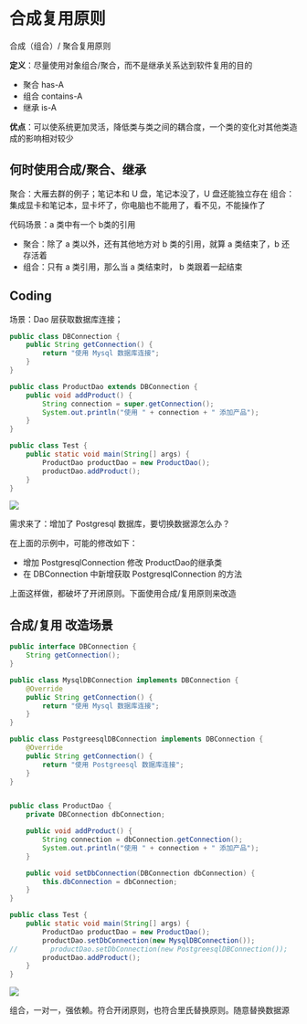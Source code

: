 # 合成复用原则

合成（组合）/ 聚合复用原则

**定义**：尽量使用对象组合/聚合，而不是继承关系达到软件复用的目的

* 聚合 has-A
* 组合 contains-A
* 继承 is-A

**优点**：可以使系统更加灵活，降低类与类之间的耦合度，一个类的变化对其他类造成的影响相对较少

## 何时使用合成/聚合、继承

聚合：大雁去群的例子；笔记本和 U 盘，笔记本没了，U 盘还能独立存在
组合：集成显卡和笔记本，显卡坏了，你电脑也不能用了，看不见，不能操作了

代码场景：a 类中有一个 b类的引用
* 聚合：除了 a 类以外，还有其他地方对 b 类的引用，就算 a 类结束了，b 还存活着
* 组合：只有 a 类引用，那么当 a 类结束时， b 类跟着一起结束


## Coding

场景：Dao 层获取数据库连接；

```java
public class DBConnection {
    public String getConnection() {
        return "使用 Mysql 数据库连接";
    }
}

public class ProductDao extends DBConnection {
    public void addProduct() {
        String connection = super.getConnection();
        System.out.println("使用 " + connection + " 添加产品");
    }
}

public class Test {
    public static void main(String[] args) {
        ProductDao productDao = new ProductDao();
        productDao.addProduct();
    }
}
```
![](../https://txxs.github.io/pic/imocc/designpattern/markdown-img-paste-20180826210352150.png)

需求来了：增加了 Postgresql 数据库，要切换数据源怎么办？

在上面的示例中，可能的修改如下：

* 增加 PostgresqlConnection 修改 ProductDao的继承类
* 在 DBConnection 中新增获取 PostgresqlConnection 的方法

上面这样做，都破坏了开闭原则。下面使用合成/复用原则来改造

## 合成/复用 改造场景

```java
public interface DBConnection {
    String getConnection();
}

public class MysqlDBConnection implements DBConnection {
    @Override
    public String getConnection() {
        return "使用 Mysql 数据库连接";
    }
}

public class PostgreesqlDBConnection implements DBConnection {
    @Override
    public String getConnection() {
        return "使用 Postgreesql 数据库连接";
    }
}


public class ProductDao {
    private DBConnection dbConnection;

    public void addProduct() {
        String connection = dbConnection.getConnection();
        System.out.println("使用 " + connection + " 添加产品");
    }

    public void setDbConnection(DBConnection dbConnection) {
        this.dbConnection = dbConnection;
    }
}

public class Test {
    public static void main(String[] args) {
        ProductDao productDao = new ProductDao();
        productDao.setDbConnection(new MysqlDBConnection());
//        productDao.setDbConnection(new PostgreesqlDBConnection());
        productDao.addProduct();
    }
}
```

![](../https://txxs.github.io/pic/imocc/designpattern/markdown-img-paste-2018082621124512.png)

组合，一对一，强依赖。符合开闭原则，也符合里氏替换原则。随意替换数据源
